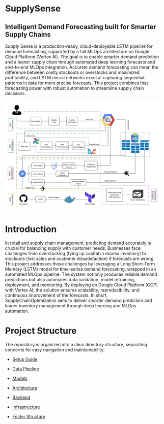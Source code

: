 # SupplySense 
## Intelligent Demand Forecasting built for Smarter Supply Chains

Supply Sense is a production-ready, cloud-deployable LSTM pipeline for demand forecasting, supported by a full MLOps architecture on Google Cloud Platform (Vertex AI). The goal is to enable smarter demand prediction and a leaner supply chain through automated deep learning forecasts and end-to-end MLOps integration. Accurate demand forecasting can mean the difference between costly stockouts or overstocks and maximized profitability, and LSTM neural networks excel at capturing sequential patterns in data for more precise forecasts. This project combines that forecasting power with robust automation to streamline supply chain decisions.

<p align="center">
  <img src="Media/arch.jpeg" alt="Architecture" width="1000"/>
</p>

# Introduction
In retail and supply chain management, predicting demand accurately is crucial for balancing supply with customer needs. Businesses face challenges from overstocking (tying up capital in excess inventory) to stockouts (lost sales and customer dissatisfaction) if forecasts are wrong. This project addresses those challenges by leveraging a Long Short-Term Memory (LSTM) model for time-series demand forecasting, wrapped in an automated MLOps pipeline. The system not only produces reliable demand predictions but also automates data validation, model retraining, deployment, and monitoring. By deploying on Google Cloud Platform (GCP) with Vertex AI, the solution ensures scalability, reproducibility, and continuous improvement of the forecasts. In short, SupplyChainOptimization aims to deliver smarter demand prediction and leaner inventory management through deep learning and MLOps automation.
# Project Structure
The repository is organized into a clear directory structure, separating concerns for easy navigation and maintainability:

- [Setup Guide](/readme/Setup_Guide.md)
- [Data Pipeline](/readme/DataPipeline.md)
- [Models](/readme/Models.md)
- [Architecture](/readme/Architecture.md)
- [Backend](/readme/Backend.md)
- [Infrastructure](/readme/Infrastructure.md)

- [Folder Structure](/readme/FolderStructure.md)



